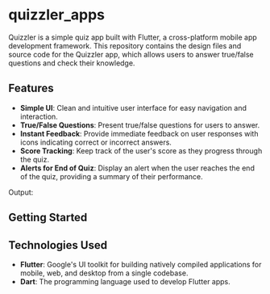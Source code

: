 # quizzler_apps

Quizzler is a simple quiz app built with Flutter, a cross-platform mobile app development framework. This repository contains the design files and source code for the Quizzler app, which allows users to answer true/false questions and check their knowledge.

## Features

- **Simple UI**: Clean and intuitive user interface for easy navigation and interaction.
- **True/False Questions**: Present true/false questions for users to answer.
- **Instant Feedback**: Provide immediate feedback on user responses with icons indicating correct or incorrect answers.
- **Score Tracking**: Keep track of the user's score as they progress through the quiz.
- **Alerts for End of Quiz**: Display an alert when the user reaches the end of the quiz, providing a summary of their performance.


Output:




## Getting Started

## Technologies Used

- **Flutter**: Google's UI toolkit for building natively compiled applications for mobile, web, and desktop from a single codebase.
- **Dart**: The programming language used to develop Flutter apps.

